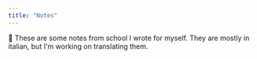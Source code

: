 ```yaml
---
title: "Notes"
---
```


:notebook: These are some notes from school I wrote for myself. They are mostly in italian, but I'm working on translating them.